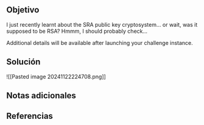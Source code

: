 
## Objetivo
I just recently learnt about the SRA public key cryptosystem... or wait, was it supposed to be RSA? Hmmm, I should probably check...

Additional details will be available after launching your challenge instance.

## Solución

![[Pasted image 20241122224708.png]]
## Notas adicionales

## Referencias



